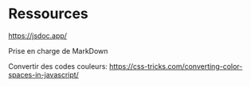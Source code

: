# Ressources

https://jsdoc.app/ 

Prise en charge de MarkDown

Convertir des codes couleurs: https://css-tricks.com/converting-color-spaces-in-javascript/ 